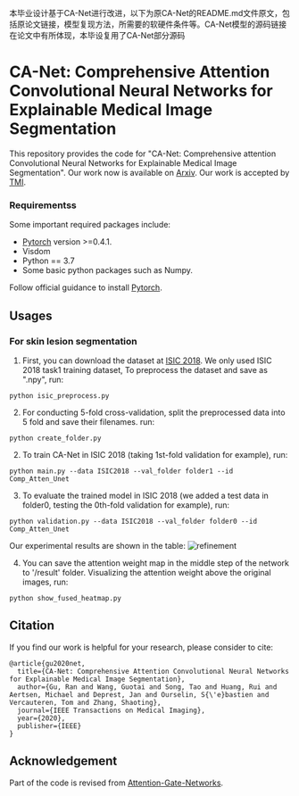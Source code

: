 本毕业设计基于CA-Net进行改进，以下为原CA-Net的README.md文件原文，包括原论文链接，模型复现方法，所需要的软硬件条件等。CA-Net模型的源码链接在论文中有所体现，本毕设复用了CA-Net部分源码
# CA-Net: Comprehensive Attention Convolutional Neural Networks for Explainable Medical Image Segmentation
This repository provides the code for "CA-Net: Comprehensive attention Convolutional Neural Networks for Explainable Medical Image Segmentation". Our work now is available on [Arxiv][paper_link]. Our work is accepted by [TMI][tmi_link].

[paper_link]:https://arxiv.org/pdf/2009.10549.pdf

[tmi_link]:https://ieeexplore.ieee.org/document/9246575




### Requirementss
Some important required packages include:
* [Pytorch][torch_link] version >=0.4.1.
* Visdom
* Python == 3.7 
* Some basic python packages such as Numpy.

Follow official guidance to install [Pytorch][torch_link].

[torch_link]:https://pytorch.org/

## Usages
### For skin lesion segmentation
1. First, you can download the dataset at [ISIC 2018][data_link]. We only used ISIC 2018 task1 training dataset, To preprocess the dataset and save as ".npy", run:

[data_link]:https://challenge.isic-archive.com/data#2018

```
python isic_preprocess.py 
```
2. For conducting 5-fold cross-validation, split the preprocessed data into 5 fold and save their filenames. run:
```
python create_folder.py 
```


2. To train CA-Net in ISIC 2018 (taking 1st-fold validation for example), run:
```
python main.py --data ISIC2018 --val_folder folder1 --id Comp_Atten_Unet
```

3. To evaluate the trained model in ISIC 2018 (we added a test data in folder0, testing the 0th-fold validation for example), run:
```
python validation.py --data ISIC2018 --val_folder folder0 --id Comp_Atten_Unet
```
Our experimental results are shown in the table:
![refinement](./pictures/skin_segmentation_results_table.png)

4. You can save the attention weight map in the middle step of the network to '/result' folder. Visualizing the attention weight above the original images, run:
```
python show_fused_heatmap.py
```

## Citation
If you find our work is helpful for your research, please consider to cite:
```
@article{gu2020net,
  title={CA-Net: Comprehensive Attention Convolutional Neural Networks for Explainable Medical Image Segmentation},
  author={Gu, Ran and Wang, Guotai and Song, Tao and Huang, Rui and Aertsen, Michael and Deprest, Jan and Ourselin, S{\'e}bastien and Vercauteren, Tom and Zhang, Shaoting},
  journal={IEEE Transactions on Medical Imaging},
  year={2020},
  publisher={IEEE}
}
```
## Acknowledgement
Part of the code is revised from [Attention-Gate-Networks][AG].

[AG]:https://github.com/ozan-oktay/Attention-Gated-Networks

